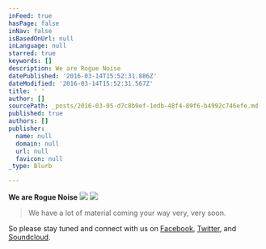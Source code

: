 ```yaml
---
inFeed: true
hasPage: false
inNav: false
isBasedOnUrl: null
inLanguage: null
starred: true
keywords: []
description: We are Rogue Noise
datePublished: '2016-03-14T15:52:31.886Z'
dateModified: '2016-03-14T15:52:31.567Z'
title: ' '
author: []
sourcePath: _posts/2016-03-05-d7c8b9ef-1edb-48f4-89f6-b4992c746efe.md
published: true
authors: []
publisher:
  name: null
  domain: null
  url: null
  favicon: null
_type: Blurb

---
```

**We are Rogue Noise**
![](https://the-grid-user-content.s3-us-west-2.amazonaws.com/7a6b26fe-a75c-4d2e-8f26-53c2206aaed5.jpg)
![](https://s3-us-west-2.amazonaws.com/the-grid-img/p/dfe86a6a75fce2312ed35515a255cfa5e36cc991.jpg)

> We have a lot of material coming your way  very, very soon. 

So please stay tuned and connect with us on [Facebook][0], [Twitter][1], and [Soundcloud][2].

[0]: https://facebook.com/roguenoise
[1]: https://twitter.com/rougenoise
[2]: https://soundcloud.com/rogue-noise